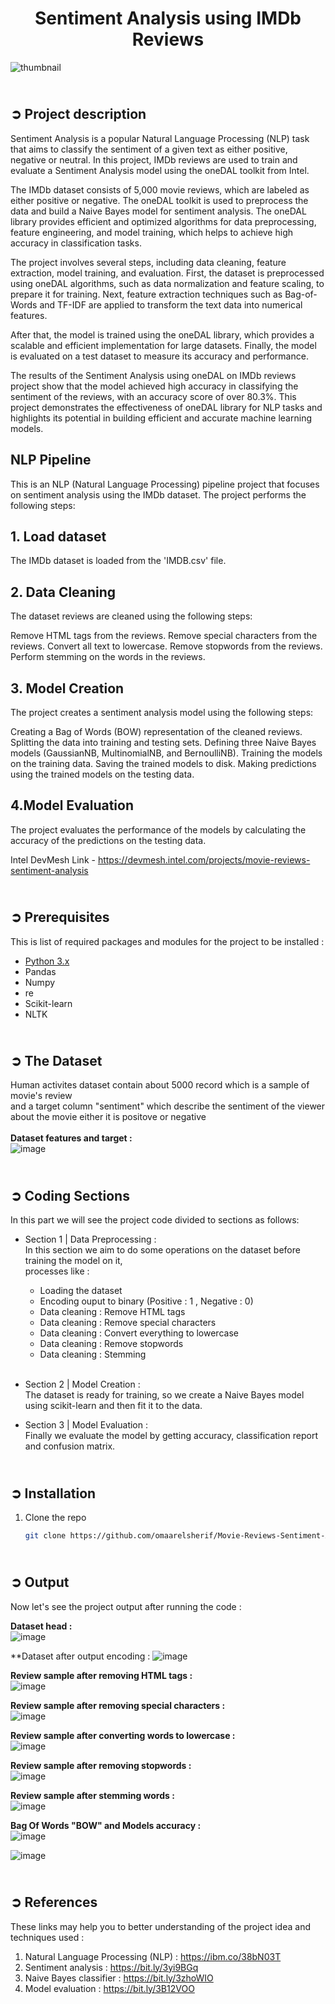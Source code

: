 <!-- PROJECT TITLE -->
<h1 align="center">Sentiment Analysis using IMDb Reviews</h1>

<!-- HEADER -->
![thumbnail](https://github.com/viveklistenus/Sentiment_Analysis_using_IMDB_Reviews/assets/28853520/edeb5568-1c06-491b-8849-e786f7fb4c75)

<!-- PROJECT DESCRIPTION -->
## <br>**➲ Project description**

Sentiment Analysis is a popular Natural Language Processing (NLP) task that aims to classify the sentiment of a given text as either positive, negative or neutral. In this project, IMDb reviews are used to train and evaluate a Sentiment Analysis model using the oneDAL toolkit from Intel.

The IMDb dataset consists of 5,000 movie reviews, which are labeled as either positive or negative. The oneDAL toolkit is used to preprocess the data and build a Naive Bayes model for sentiment analysis. The oneDAL library provides efficient and optimized algorithms for data preprocessing, feature engineering, and model training, which helps to achieve high accuracy in classification tasks.

The project involves several steps, including data cleaning, feature extraction, model training, and evaluation. First, the dataset is preprocessed using oneDAL algorithms, such as data normalization and feature scaling, to prepare it for training. Next, feature extraction techniques such as Bag-of-Words and TF-IDF are applied to transform the text data into numerical features.

After that, the model is trained using the oneDAL library, which provides a scalable and efficient implementation for large datasets. Finally, the model is evaluated on a test dataset to measure its accuracy and performance.

The results of the Sentiment Analysis using oneDAL on IMDb reviews project show that the model achieved high accuracy in classifying the sentiment of the reviews, with an accuracy score of over 80.3%. This project demonstrates the effectiveness of oneDAL library for NLP tasks and highlights its potential in building efficient and accurate machine learning models.



## NLP Pipeline 
This is an NLP (Natural Language Processing) pipeline project that focuses on sentiment analysis using the IMDb dataset. The project performs the following steps:

## 1. Load dataset
The IMDb dataset is loaded from the 'IMDB.csv' file.

## 2. Data Cleaning
The dataset reviews are cleaned using the following steps:

Remove HTML tags from the reviews.
Remove special characters from the reviews.
Convert all text to lowercase.
Remove stopwords from the reviews.
Perform stemming on the words in the reviews.

## 3. Model Creation
The project creates a sentiment analysis model using the following steps:

Creating a Bag of Words (BOW) representation of the cleaned reviews.
Splitting the data into training and testing sets.
Defining three Naive Bayes models (GaussianNB, MultinomialNB, and BernoulliNB).
Training the models on the training data.
Saving the trained models to disk.
Making predictions using the trained models on the testing data.

## 4.Model Evaluation
The project evaluates the performance of the models by calculating the accuracy of the predictions on the testing data.






Intel DevMesh Link - https://devmesh.intel.com/projects/movie-reviews-sentiment-analysis

<!-- PREREQUISTIES -->
## <br>**➲ Prerequisites**
This is list of required packages and modules for the project to be installed :
* <a href="https://www.python.org/downloads/" target="_blank">Python 3.x</a>
* Pandas 
* Numpy
* re
* Scikit-learn
* NLTK

## <br>**➲ The Dataset**
Human activites dataset contain about 5000 record which is a sample of movie's review<br>
and a target column "sentiment" which describe the sentiment of the viewer about the movie either it is positove or negative<br>
<br>**Dataset features and target :**<br>
![image](https://github.com/viveklistenus/Sentiment_Analysis_using_IMDB_Reviews/assets/28853520/3933cc5e-d891-4fc1-a3c0-637402c7ee12)
<br>


<!-- CODING SECTIONS -->
## <br>**➲ Coding Sections**
In this part we will see the project code divided to sections as follows:
<br>

- Section 1 | Data Preprocessing :<br>
In this section we aim to do some operations on the dataset before training the model on it,
<br>processes like :
  - Loading the dataset
  - Encoding ouput to binary (Positive : 1 , Negative : 0) 
  - Data cleaning : Remove HTML tags
  - Data cleaning : Remove special characters
  - Data cleaning : Convert everything to lowercase
  - Data cleaning : Remove stopwords
  - Data cleaning : Stemming<br><br>

- Section 2 | Model Creation :<br>
The dataset is ready for training, so we create a Naive Bayes model using scikit-learn and then fit it to the data.<br>

- Section 3 | Model Evaluation :<br>
Finally we evaluate the model by getting accuracy, classification report and confusion matrix.

<!-- INSTALLATION -->
## <br>**➲ Installation**
1. Clone the repo
   ```sh
   git clone https://github.com/omaarelsherif/Movie-Reviews-Sentiment-Analysis-Using-Machine-Learning.git
   ```

<!-- OUTPUT -->
## <br>**➲ Output**
Now let's see the project output after running the code :

**Dataset head :**<br>
![image](https://github.com/viveklistenus/Sentiment_Analysis_using_IMDB_Reviews/assets/28853520/3933cc5e-d891-4fc1-a3c0-637402c7ee12)

**Dataset after output encoding :
![image](https://github.com/viveklistenus/Sentiment_Analysis_using_IMDB_Reviews/assets/28853520/cc6d8e42-7fb6-48f8-a5d4-2108fe10f1b4)

**Review sample after removing HTML tags :**<br>
![image](https://github.com/viveklistenus/Sentiment_Analysis_using_IMDB_Reviews/assets/28853520/d2163ca0-2697-4c9b-85b6-cc627fc24220)

**Review sample after removing special characters :**<br>
![image](https://github.com/viveklistenus/Sentiment_Analysis_using_IMDB_Reviews/assets/28853520/810a7505-ce63-4169-8677-fef30f318535)

**Review sample after converting words to lowercase :**<br>
![image](https://github.com/viveklistenus/Sentiment_Analysis_using_IMDB_Reviews/assets/28853520/229b29fd-6283-4dd7-a3bf-21f9a7ab8606)

**Review sample after removing stopwords :**<br>
![image](https://github.com/viveklistenus/Sentiment_Analysis_using_IMDB_Reviews/assets/28853520/51e1c087-58e2-4ea5-8b09-3aee63ba2a5c)

**Review sample after stemming words :**<br>
![image](https://github.com/viveklistenus/Sentiment_Analysis_using_IMDB_Reviews/assets/28853520/fd676ee8-eb9d-405e-94c3-b4c1c817fdb3)


**Bag Of Words "BOW" and Models accuracy :**<br>
![image](https://github.com/viveklistenus/Sentiment_Analysis_using_IMDB_Reviews/assets/28853520/cb23540c-d3d2-4ab6-a7fd-8efae9c67a17)

![image](https://github.com/viveklistenus/Sentiment_Analysis_using_IMDB_Reviews/assets/28853520/34bb1784-c9e8-4055-a1fc-079793ac72c6)





<!-- REFERENCES -->
## <br>**➲ References**
These links may help you to better understanding of the project idea and techniques used :
1. Natural Language Processing (NLP) : https://ibm.co/38bN03T
2. Sentiment analysis : https://bit.ly/3yi9BGq
3. Naive Bayes classifier : https://bit.ly/3zhoWIO
4. Model evaluation : https://bit.ly/3B12VOO
